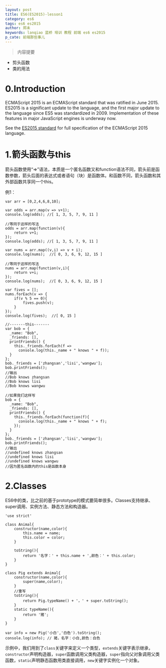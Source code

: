 ```yaml
---
layout: post
title: ES6(ES2015)-lesson1
category: es6
tags: es6 es2015
author: 郑未
keywords: lanqiao 蓝桥 培训 教程 前端 es6 es2015
p_cate: 前端那些事儿
---
```

>内容提要

- 剪头函数
- 类的用法

#  0.Introduction

ECMAScript 2015 is an ECMAScript standard that was ratified in June 2015.
ES2015 is a significant update to the language, and the first major update to the language since ES5 was standardized in 2009. Implementation of these features in major JavaScript engines is underway now.

See the [ES2015 standard](http://www.ecma-international.org/ecma-262/6.0/index.html) for full specification of the ECMAScript 2015 language.

# 1.箭头函数与this

箭头函数使用“=>”语法，本质是一个匿名函数又和function语法不同，箭头前是函数参数，箭头后面的表达式或者语句（块）是函数体。和函数不同，箭头函数和其外部函数共享同一个this。

例1：

```
var arr = [0,2,4,6,8,10];

var odds = arr.map(v => v+1);
console.log(odds); //[ 1, 3, 5, 7, 9, 11 ]

//等同于这样的写法
odds = arr.map(function(v){
	return v+1;
});
console.log(odds); //[ 1, 3, 5, 7, 9, 11 ]

var nums = arr.map((v,i) => v + i);
console.log(nums);  //[ 0, 3, 6, 9, 12, 15 ]

//等同于这样的写法
nums = arr.map(function(v,i){
	return v+i;
});
console.log(nums);  //[ 0, 3, 6, 9, 12, 15 ]

var fives = [];
nums.forEach(v => {
	if(v % 5 == 0){
		fives.push(v);
	}
});
console.log(fives);  //[ 0, 15 ]

//-------this-------
var bob = {
  _name: "Bob",
  _friends: [],
  printFriends() {
    this._friends.forEach(f =>
      console.log(this._name + " knows " + f));
  }
};
bob._friends = ['zhangsan','lisi','wangwu'];
bob.printFriends();
//输出  
//Bob knows zhangsan
//Bob knows lisi
//Bob knows wangwu

//如果我们这样写
bob = {
  _name: "Bob",
  _friends: [],
  printFriends() {
    this._friends.forEach(function(f){
      console.log(this._name + " knows " + f);
	});  
  }
};
bob._friends = ['zhangsan','lisi','wangwu'];
bob.printFriends();
//输出
//undefined knows zhangsan
//undefined knows lisi
//undefined knows wangwu
//因为匿名函数内的this是函数本身
```

# 2.Classes #

ES6中的类，比之前的基于prototype的模式要简单很多。Classes支持继承、super调用、实例方法、静态方法和构造器。

```
'use strict'

class Animal{
	constructor(name,color){
		this.name = name;
		this.color = color;
	}
	
	toString(){
		return '名字：' + this.name + ',颜色：' + this.color;
	}
}

class Pig extends Animal{
	constructor(name,color){
		super(name,color);
	}
	//重写
	toString(){
		return Pig.typeName() + '，' + super.toString();
	}
	static typeName(){
		return '猪';
	}
}

var info = new Pig('小白','白色').toString();
console.log(info); // 猪，名字：小白,颜色：白色
```

示例中，我们用到了`class`关键字来定义一个类型，`extends`关键字表示继承，`constructor`声明构造器，`super`函数调用父类构造器，`super`指向父对象调用父类函数，`static`声明静态函数用类直接调用，`new`关键字实例化一个对象。